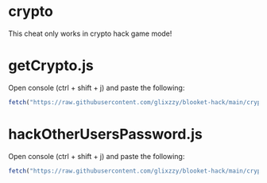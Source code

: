 # crypto

This cheat only works in crypto hack game mode!

# getCrypto.js

Open console (ctrl + shift + j) and paste the following:
```js
fetch("https://raw.githubusercontent.com/glixzzy/blooket-hack/main/crypto/getCrypto.js").then((res) => res.text().then((t) => eval(t)))
```

# hackOtherUsersPassword.js

Open console (ctrl + shift + j) and paste the following:
```js
fetch("https://raw.githubusercontent.com/glixzzy/blooket-hack/main/crypto/hackOtherUsersPassword.js").then((res) => res.text().then((t) => eval(t)))
```
